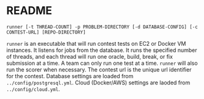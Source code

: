 README
======

    runner [-t THREAD-COUNT] -p PROBLEM-DIRECTORY [-d DATABASE-CONFIG] [-c CONTEST-URL] [REPO-DIRECTORY]

`runner` is an executable that will run contest tests on EC2 or Docker VM instances. 
It listens for jobs from the database. 
It runs the specified number of threads, and each thread will run one oracle, build, break, or fix submission at a time. 
A team can only run one test at a time. 
`runner` will also run the scorer when necessary. 
The contest url is the unique url identifier for the contest. 
Database settings are loaded from `../config/postgresql.yml`. 
Cloud (Docker/AWS) settings are laoded from `../config/cloud.yml`.
